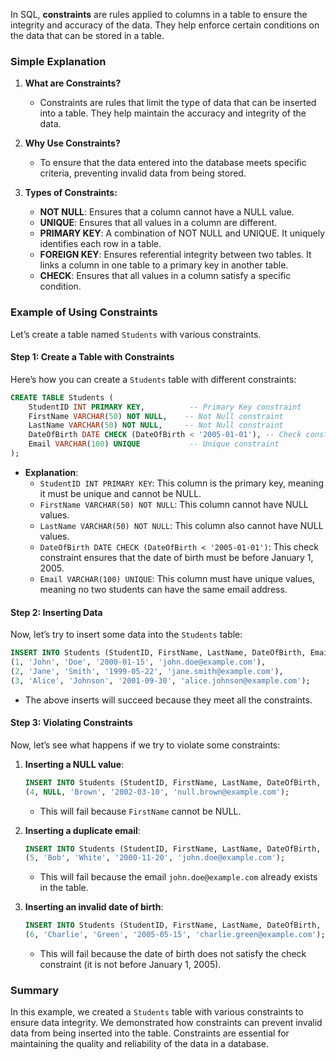 In SQL, **constraints** are rules applied to columns in a table to ensure the integrity and accuracy of the data. They help enforce certain conditions on the data that can be stored in a table. 

### Simple Explanation

1. **What are Constraints?**
   - Constraints are rules that limit the type of data that can be inserted into a table. They help maintain the accuracy and integrity of the data.

2. **Why Use Constraints?**
   - To ensure that the data entered into the database meets specific criteria, preventing invalid data from being stored.

3. **Types of Constraints:**
   - **NOT NULL**: Ensures that a column cannot have a NULL value.
   - **UNIQUE**: Ensures that all values in a column are different.
   - **PRIMARY KEY**: A combination of NOT NULL and UNIQUE. It uniquely identifies each row in a table.
   - **FOREIGN KEY**: Ensures referential integrity between two tables. It links a column in one table to a primary key in another table.
   - **CHECK**: Ensures that all values in a column satisfy a specific condition.

### Example of Using Constraints

Let’s create a table named `Students` with various constraints.

#### Step 1: Create a Table with Constraints

Here’s how you can create a `Students` table with different constraints:

```sql
CREATE TABLE Students (
    StudentID INT PRIMARY KEY,          -- Primary Key constraint
    FirstName VARCHAR(50) NOT NULL,    -- Not Null constraint
    LastName VARCHAR(50) NOT NULL,     -- Not Null constraint
    DateOfBirth DATE CHECK (DateOfBirth < '2005-01-01'), -- Check constraint
    Email VARCHAR(100) UNIQUE           -- Unique constraint
);
```

- **Explanation**:
  - `StudentID INT PRIMARY KEY`: This column is the primary key, meaning it must be unique and cannot be NULL.
  - `FirstName VARCHAR(50) NOT NULL`: This column cannot have NULL values.
  - `LastName VARCHAR(50) NOT NULL`: This column also cannot have NULL values.
  - `DateOfBirth DATE CHECK (DateOfBirth < '2005-01-01')`: This check constraint ensures that the date of birth must be before January 1, 2005.
  - `Email VARCHAR(100) UNIQUE`: This column must have unique values, meaning no two students can have the same email address.

#### Step 2: Inserting Data

Now, let’s try to insert some data into the `Students` table:

```sql
INSERT INTO Students (StudentID, FirstName, LastName, DateOfBirth, Email) VALUES
(1, 'John', 'Doe', '2000-01-15', 'john.doe@example.com'),
(2, 'Jane', 'Smith', '1999-05-22', 'jane.smith@example.com'),
(3, 'Alice', 'Johnson', '2001-09-30', 'alice.johnson@example.com');
```

- The above inserts will succeed because they meet all the constraints.

#### Step 3: Violating Constraints

Now, let’s see what happens if we try to violate some constraints:

1. **Inserting a NULL value**:
   ```sql
   INSERT INTO Students (StudentID, FirstName, LastName, DateOfBirth, Email) VALUES
   (4, NULL, 'Brown', '2002-03-10', 'null.brown@example.com');
   ```
   - This will fail because `FirstName` cannot be NULL.

2. **Inserting a duplicate email**:
   ```sql
   INSERT INTO Students (StudentID, FirstName, LastName, DateOfBirth, Email) VALUES
   (5, 'Bob', 'White', '2000-11-20', 'john.doe@example.com');
   ```
   - This will fail because the email `john.doe@example.com` already exists in the table.

3. **Inserting an invalid date of birth**:
   ```sql
   INSERT INTO Students (StudentID, FirstName, LastName, DateOfBirth, Email) VALUES
   (6, 'Charlie', 'Green', '2005-05-15', 'charlie.green@example.com');
   ```
   - This will fail because the date of birth does not satisfy the check constraint (it is not before January 1, 2005).

### Summary

In this example, we created a `Students` table with various constraints to ensure data integrity. We demonstrated how constraints can prevent invalid data from being inserted into the table. Constraints are essential for maintaining the quality and reliability of the data in a database.